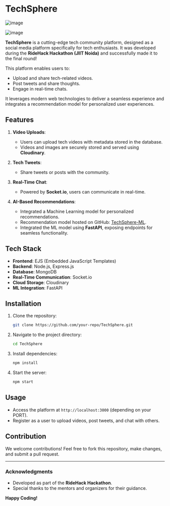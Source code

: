# TechSphere

![image](https://github.com/user-attachments/assets/a539818f-717c-4f27-8145-63fff7475389)

![image](https://github.com/user-attachments/assets/57c8b763-3ca7-4fc1-a35c-569feaeaccfb)

**TechSphere** is a cutting-edge tech community platform, designed as a social media platform specifically for tech enthusiasts. It was developed during the **RideHack Hackathon (JIIT Noida)** and successfully made it to the final round!

This platform enables users to:
- Upload and share tech-related videos.
- Post tweets and share thoughts.
- Engage in real-time chats.

It leverages modern web technologies to deliver a seamless experience and integrates a recommendation model for personalized user experiences.

## Features

1. **Video Uploads**:
   - Users can upload tech videos with metadata stored in the database.
   - Videos and images are securely stored and served using **Cloudinary**.

2. **Tech Tweets**:
   - Share tweets or posts with the community.

3. **Real-Time Chat**:
   - Powered by **Socket.io**, users can communicate in real-time.

4. **AI-Based Recommendations**:
   - Integrated a Machine Learning model for personalized recommendations.
   - Recommendation model hosted on GitHub: [TechSphere-ML](https://github.com/lightning-sagar/Stream-sphere-ML).
   - Integrated the ML model using **FastAPI**, exposing endpoints for seamless functionality.

## Tech Stack

- **Frontend**: EJS (Embedded JavaScript Templates)
- **Backend**: Node.js, Express.js
- **Database**: MongoDB
- **Real-Time Communication**: Socket.io
- **Cloud Storage**: Cloudinary
- **ML Integration**: FastAPI

## Installation

1. Clone the repository:
   ```bash
   git clone https://github.com/your-repo/TechSphere.git
   ```
2. Navigate to the project directory:
   ```bash
   cd TechSphere
   ```
3. Install dependencies:
   ```bash
   npm install
   ```
4. Start the server:
   ```bash
   npm start
   ```

## Usage

- Access the platform at `http://localhost:3000` (depending on your PORT).
- Register as a user to upload videos, post tweets, and chat with others.

## Contribution

We welcome contributions! Feel free to fork this repository, make changes, and submit a pull request.

---

### Acknowledgments

- Developed as part of the **RideHack Hackathon**.
- Special thanks to the mentors and organizers for their guidance.

**Happy Coding!**
